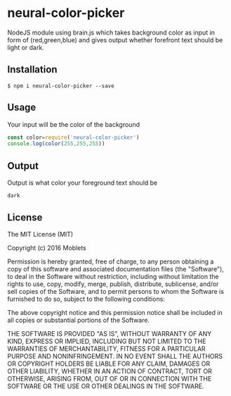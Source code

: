 # neural-color-picker

NodeJS module using brain.js which takes background color as input in form of (red,green,blue) and gives output whether forefront text should be light or dark.

## Installation

    $ npm i neural-color-picker --save

## Usage
Your input will be the color of the background
```javascript
const color=require('neural-color-picker')
console.log(color(255,255,255))
```

## Output
Output is what color your foreground text should be
```
dark
```

## License
The MIT License (MIT)

Copyright (c) 2016 Moblets

Permission is hereby granted, free of charge, to any person obtaining a copy of this software and associated documentation files (the "Software"), to deal in the Software without restriction, including without limitation the rights to use, copy, modify, merge, publish, distribute, sublicense, and/or sell copies of the Software, and to permit persons to whom the Software is furnished to do so, subject to the following conditions:

The above copyright notice and this permission notice shall be included in all copies or substantial portions of the Software.

THE SOFTWARE IS PROVIDED "AS IS", WITHOUT WARRANTY OF ANY KIND, EXPRESS OR IMPLIED, INCLUDING BUT NOT LIMITED TO THE WARRANTIES OF MERCHANTABILITY, FITNESS FOR A PARTICULAR PURPOSE AND NONINFRINGEMENT. IN NO EVENT SHALL THE AUTHORS OR COPYRIGHT HOLDERS BE LIABLE FOR ANY CLAIM, DAMAGES OR OTHER LIABILITY, WHETHER IN AN ACTION OF CONTRACT, TORT OR OTHERWISE, ARISING FROM, OUT OF OR IN CONNECTION WITH THE SOFTWARE OR THE USE OR OTHER DEALINGS IN THE SOFTWARE.